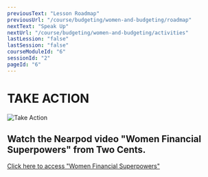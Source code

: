 ```yaml
---
previousText: "Lesson Roadmap"
previousUrl: "/course/budgeting/women-and-budgeting/roadmap"
nextText: "Speak Up"
nextUrl: "/course/budgeting/women-and-budgeting/activities"
lastLession: "false"
lastSession: "false"
courseModuleId: "6"
sessionId: "2"
pageId: "6"
---
```



# TAKE ACTION

![Take Action](/assets/img/take-action.jpg)

<!-- # Women and Budgeting -->

## Watch the Nearpod video "Women Financial Superpowers" from Two Cents.

<a href="https://nearpod.com/library/preview/lesson-L52877278" target="_blank">Click here to access "Women Financial Superpowers"</a>
